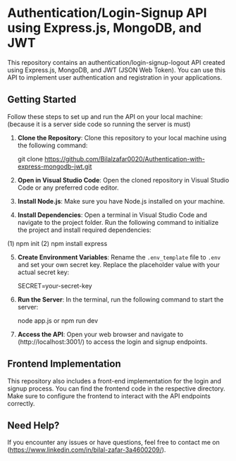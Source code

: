 
# Authentication/Login-Signup API using Express.js, MongoDB, and JWT

This repository contains an authentication/login-signup-logout API created using Express.js, MongoDB, and JWT (JSON Web Token). You can use this API to implement user authentication and registration in your applications.

## Getting Started

Follow these steps to set up and run the API on your local machine: (because it is a server side code so running the server is must)

1. **Clone the Repository**: Clone this repository to your local machine using the following command:
   
   git clone https://github.com/Bilalzafar0020/Authentication-with-express-mongodb-jwt.git
   

2. **Open in Visual Studio Code**: Open the cloned repository in Visual Studio Code or any preferred code editor.

3. **Install Node.js**: Make sure you have Node.js installed on your machine.

4. **Install Dependencies**: Open a terminal in Visual Studio Code and navigate to the project folder. Run the following command to initialize the project and install required dependencies:
   
  (1)    npm init
  (2)    npm install express
   

5. **Create Environment Variables**: Rename the `.env_template` file to `.env` and set your own secret key. Replace the placeholder value with your actual secret key:
   
   SECRET=your-secret-key
  

6. **Run the Server**: In the terminal, run the following command to start the server:
   
   node app.js
or
npm run dev 

7. **Access the API**: Open your web browser and navigate to (http://localhost:3001/)
 to access the login and signup endpoints.

## Frontend Implementation

This repository also includes a front-end implementation for the login and signup process. You can find the frontend code in the respective directory. Make sure to configure the frontend to interact with the API endpoints correctly.

## Need Help?

If you encounter any issues or have questions, feel free to contact me on (https://www.linkedin.com/in/bilal-zafar-3a4600209/).